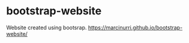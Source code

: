 # bootstrap-website
Website created using bootsrap.
https://marcinurri.github.io/bootstrap-website/

